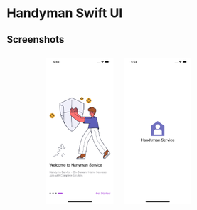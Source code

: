 # Handyman Swift UI

## Screenshots

<h4 align="center">
<img src="screenshots/image1.png" width="30%" vspace="10" hspace="10">
<img src="screenshots/image2.png" width="30%" vspace="10" hspace="10">
